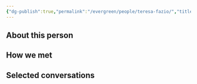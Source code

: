 ```yaml
---
{"dg-publish":true,"permalink":"/evergreen/people/teresa-fazio/","title":"Technical Staff","tags":["people"]}
---
```


## About this person


## How we met


## Selected conversations
